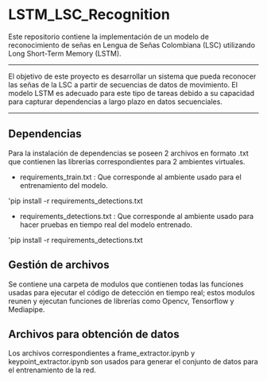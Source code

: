 # LSTM_LSC_Recognition
Este repositorio contiene la implementación de un modelo de reconocimiento de señas en Lengua de Señas Colombiana (LSC) utilizando Long Short-Term Memory (LSTM).
***
El objetivo de este proyecto es desarrollar un sistema que pueda reconocer las señas de la LSC a partir de secuencias de datos de movimiento. El modelo LSTM es adecuado para este tipo de tareas debido a su capacidad para capturar dependencias a largo plazo en datos secuenciales.
***

## Dependencias

Para la instalación de dependencias se poseen 2 archivos en formato .txt que contienen las librerías correspondientes para 2 ambientes virtuales.

- requirements_train.txt : Que corresponde al ambiente usado para el entrenamiento del modelo.

'pip install -r requirements_detections.txt

- requirements_detections.txt : Que corresponde al ambiente usado para hacer pruebas en tiempo real del modelo entrenado.

'pip install -r requirements_detections.txt

## Gestión de archivos

Se contiene una carpeta de modulos que contienen todas las funciones usadas para ejecutar el código de detección en tiempo real; estos modulos reunen y ejecutan funciones de librerías como Opencv, Tensorflow y Mediapipe.

## Archivos para obtención de datos

Los archivos correspondientes a frame_extractor.ipynb y keypoint_extractor.ipynb son usados para generar el conjunto de datos para el entrenamiento de la red.